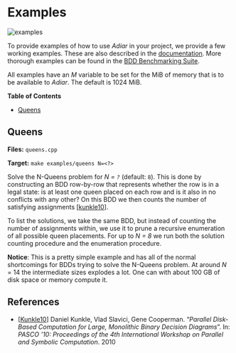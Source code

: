 # Examples
![examples](https://github.com/SSoelvsten/adiar/workflows/examples/badge.svg?branch=main)

To provide examples of how to use *Adiar* in your project, we provide a few working examples. These
are also described in the [documentation](https://ssoelvsten.github.io/adiar/). More thorough
examples can be found in the [BDD Benchmarking Suite](https://github.com/SSoelvsten/bdd-benchmark).

All examples have an *M* variable to be set for the MiB of memory that is to be
available to *Adiar*. The default is 1024 MiB.

<!-- markdown-toc start - Don't edit this section. Run M-x markdown-toc-refresh-toc -->
**Table of Contents**

- [Queens](#queens)

<!-- markdown-toc end -->

## Queens

**Files:** `queens.cpp`

**Target:** `make examples/queens N=<?>`

Solve the N-Queens problem for *N = `?`* (default: `8`). This is done by
constructing an BDD row-by-row that represents whether the row is in a legal
state: is at least one queen placed on each row and is it also in no conflicts
with any other? On this BDD we then counts the number of satisfying
assignments [[kunkle10](#references)].

To list the solutions, we take the same BDD, but instead of counting the number
of assignments within, we use it to prune a recursive enumeration of all
possible queen placements. For up to *N = 8* we run both the solution counting
procedure and the enumeration procedure.

**Notice**: This is a pretty simple example and has all of the normal
shortcomings for BDDs trying to solve the N-Queens problem. At around *N* = 14
the intermediate sizes explodes a lot. One can with about 100 GB of disk space
or memory compute it.

## References

- [[Kunkle10](https://dl.acm.org/doi/abs/10.1145/1837210.1837222)] Daniel
  Kunkle, Vlad Slavici, Gene Cooperman. “*Parallel Disk-Based Computation for
  Large, Monolithic Binary Decision Diagrams*”. In: *PASCO '10: Proceedings of
  the 4th International Workshop on Parallel and Symbolic Computation*. 2010
